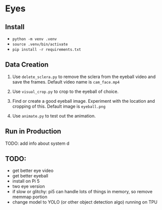 # Eyes


## Install

- `python -m venv .venv`
- `source .venv/bin/activate`
- `pip install -r requirements.txt`


## Data Creation

1) Use `delete_sclera.py` to remove the sclera from the eyeball video and save the frames. Default video name is `cam_face.mp4`

2) Use `visual_crop.py` to crop to the eyeball of choice.

3) Find or create a good eyeball image. Experiment with the location and cropping of this. Default image is `eyeball.png`

4) Use `animate.py` to test out the animation.


## Run in Production

TODO: add info about system d


## TODO:

- get better eye video
- get better eyeball
- install on Pi 5
- two eye version
- if slow or glitchy: pi5 can handle lots of things in memory, so remove memmap portion
- change model to YOLO (or other object detection algo) running on TPU
